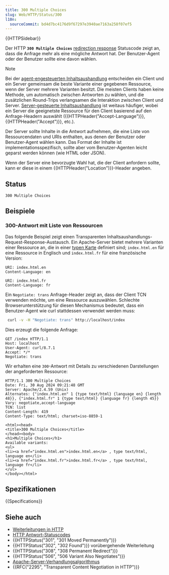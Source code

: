 ```yaml
---
title: 300 Multiple Choices
slug: Web/HTTP/Status/300
l10n:
  sourceCommit: bd4d7bc4176d9f67297e3940ae7163a258f07ef5
---
```


{{HTTPSidebar}}

Der HTTP **`300 Multiple Choices`** [redirection response](/de/docs/Web/HTTP/Status#redirection_messages) Statuscode zeigt an, dass die Anfrage mehr als eine mögliche Antwort hat.
Der Benutzer-Agent oder der Benutzer sollte eine davon wählen.

> [!NOTE]
> Bei der [agent-engesteuerten Inhaltsaushandlung](/de/docs/Web/HTTP/Content_negotiation#agent-driven_negotiation) entscheiden ein Client und ein Server gemeinsam die beste Variante einer gegebenen Ressource, wenn der Server mehrere Varianten besitzt.
> Die meisten Clients haben keine Methode, um automatisch zwischen Antworten zu wählen, und die zusätzlichen Round-Trips verlangsamen die Interaktion zwischen Client und Server.
> [Server-gesteuerte Inhaltsaushandlung](/de/docs/Web/HTTP/Content_negotiation#server-driven_content_negotiation) ist weitaus häufiger, wobei ein Server die geeignetste Ressource für den Client basierend auf den Anfrage-Headern auswählt ({{HTTPHeader("Accept-Language")}}, {{HTTPHeader("Accept")}}, etc.).

Der Server sollte Inhalte in die Antwort aufnehmen, die eine Liste von Ressourcendaten und URIs enthalten, aus denen der Benutzer oder Benutzer-Agent wählen kann.
Das Format der Inhalte ist implementationsspezifisch, sollte aber vom Benutzer-Agenten leicht geparst werden können (wie HTML oder JSON).

Wenn der Server eine bevorzugte Wahl hat, die der Client anfordern sollte, kann er diese in einem {{HTTPHeader("Location")}}-Header angeben.

## Status

```http
300 Multiple Choices
```

## Beispiele

### 300-Antwort mit Liste von Ressourcen

Das folgende Beispiel zeigt einen Transparenten Inhaltsaushandlungs-Request-Response-Austausch.
Ein Apache-Server bietet mehrere Varianten einer Ressource an, die in einer [typen Karte](https://httpd.apache.org/docs/trunk/mod/mod_negotiation.html#typemaps) definiert sind; `index.html.en` für eine Ressource in Englisch und `index.html.fr` für eine französische Version:

```plain
URI: index.html.en
Content-Language: en

URI: index.html.fr
Content-Language: fr
```

Ein `Negotiate: trans` Anfrage-Header zeigt an, dass der Client TCN verwenden möchte, um eine Ressource auszuwählen.
Schlechte Browserunterstützung für diesen Mechanismus bedeutet, dass ein Benutzer-Agent wie curl stattdessen verwendet werden muss:

```bash
 curl -v -H "Negotiate: trans" http://localhost/index
```

Dies erzeugt die folgende Anfrage:

```http
GET /index HTTP/1.1
Host: localhost
User-Agent: curl/8.7.1
Accept: */*
Negotiate: trans
```

Wir erhalten eine `300`-Antwort mit Details zu verschiedenen Darstellungen der angeforderten Ressource:

```http
HTTP/1.1 300 Multiple Choices
Date: Fri, 30 Aug 2024 09:21:48 GMT
Server: Apache/2.4.59 (Unix)
Alternates: {"index.html.en" 1 {type text/html} {language en} {length 48}}, {"index.html.fr" 1 {type text/html} {language fr} {length 45}}
Vary: negotiate,accept-language
TCN: list
Content-Length: 419
Content-Type: text/html; charset=iso-8859-1

<html><head>
<title>300 Multiple Choices</title>
</head><body>
<h1>Multiple Choices</h1>
Available variants:
<ul>
<li><a href="index.html.en">index.html.en</a> , type text/html, language en</li>
<li><a href="index.html.fr">index.html.fr</a> , type text/html, language fr</li>
</ul>
</body></html>
```

## Spezifikationen

{{Specifications}}

## Siehe auch

- [Weiterleitungen in HTTP](/de/docs/Web/HTTP/Redirections)
- [HTTP Antwort-Statuscodes](/de/docs/Web/HTTP/Status)
- {{HTTPStatus("301", "301 Moved Permanently")}}
- {{HTTPStatus("302", "302 Found")}} vorübergehende Weiterleitung
- {{HTTPStatus("308", "308 Permanent Redirect")}}
- {{HTTPStatus("506", "506 Variant Also Negotiates")}}
- [Apache-Server-Verhandlungsalgorithmus](https://httpd.apache.org/docs/current/en/content-negotiation.html#algorithm)
- {{RFC("2295", "Transparent Content Negotiation in HTTP")}}

